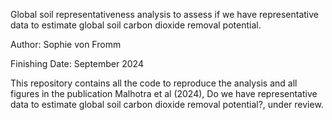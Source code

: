 Global soil representativeness analysis to assess if we have representative data to estimate global soil carbon dioxide removal potential.

Author: Sophie von Fromm

Finishing Date: September 2024



This repository contains all the code to reproduce the analysis and all figures in the publication Malhotra et al (2024), Do we have representative data to estimate global soil carbon dioxide removal potential?, under review.



